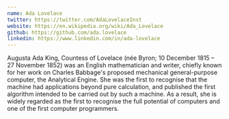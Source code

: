 ```yaml
---
name: Ada Lovelace
twitter: https://twitter.com/AdaLovelaceInst
website: https://en.wikipedia.org/wiki/Ada_Lovelace
github: https://github.com/ada.lovelace
linkedin: https://www.linkedin.com/in/ada-lovelace
---
```

Augusta Ada King, Countess of Lovelace (née Byron; 10 December 1815 – 27 November 1852) was an English mathematician and writer, chiefly known for her work on Charles Babbage's proposed mechanical general-purpose computer, the Analytical Engine. She was the first to recognise that the machine had applications beyond pure calculation, and published the first algorithm intended to be carried out by such a machine. As a result, she is widely regarded as the first to recognise the full potential of computers and one of the first computer programmers.
